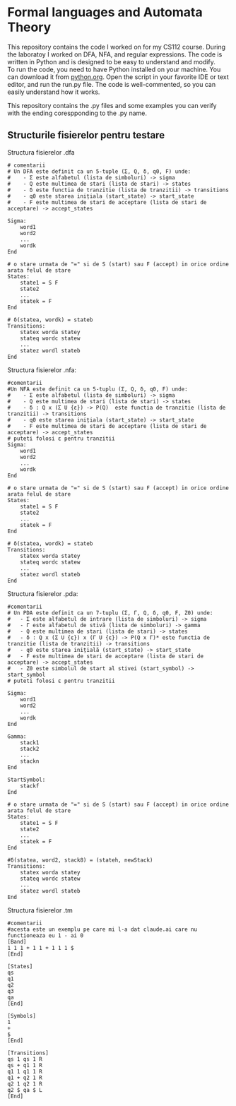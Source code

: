 # Formal languages and Automata Theory
This repository contains the code I worked on for my CS112 course. During the laboratoy I worked on DFA, NFA, and regular expressions. The code is written in Python and is designed to be easy to understand and modify.
<br>
To run the code, you need to have Python installed on your machine. You can download it from [python.org](https://www.python.org/downloads/).
Open the script in your favorite IDE or text editor, and run the run.py file. The code is well-commented, so you can easily understand how it works.

This repository contains the .py files and some examples you can verify with the ending corespponding to the .py name.

## Structurile fisierelor pentru testare
Structura fisierelor .dfa
```
# comentarii
# Un DFA este definit ca un 5-tuple (Σ, Q, δ, q0, F) unde:
#    - Σ este alfabetul (lista de simboluri) -> sigma
#    - Q este multimea de stari (lista de stari) -> states
#    - δ este functia de tranzitie (lista de tranzitii) -> transitions
#    - q0 este starea inițiala (start_state) -> start_state
#    - F este multimea de stari de acceptare (lista de stari de acceptare) -> accept_states

Sigma:
    word1
    word2
    ...
    wordk
End

# o stare urmata de "=" si de S (start) sau F (accept) in orice ordine arata felul de stare
States:
    state1 = S F
    state2 
    ...
    statek = F
End

# δ(statea, wordk) = stateb
Transitions:
    statex worda statey
    stateq wordc statew
    ...
    statez wordl stateb
End
```

Structura fisierelor .nfa:
```
#comentarii
#Un NFA este definit ca un 5-tuplu (Σ, Q, δ, q0, F) unde:
#    - Σ este alfabetul (lista de simboluri) -> sigma
#    - Q este multimea de stari (lista de stari) -> states
#    - δ : Q x (Σ U {ε}) -> P(Q)  este functia de tranzitie (lista de tranzitii) -> transitions
#    - q0 este starea inițiala (start_state) -> start_state
#    - F este multimea de stari de acceptare (lista de stari de acceptare) -> accept_states
# puteti folosi ε pentru tranzitii
Sigma:
    word1
    word2
    ...
    wordk
End

# o stare urmata de "=" si de S (start) sau F (accept) in orice ordine arata felul de stare
States:
    state1 = S F
    state2 
    ...
    statek = F
End

# δ(statea, wordk) = stateb
Transitions:
    statex worda statey
    stateq wordc statew
    ...
    statez wordl stateb
End

```

Structura fisierelor .pda:

```
#comentarii
# Un PDA este definit ca un 7-tuplu (Σ, Γ, Q, δ, q0, F, Z0) unde:
#   - Σ este alfabetul de intrare (lista de simboluri) -> sigma
#   - Γ este alfabetul de stivă (lista de simboluri) -> gamma
#   - Q este multimea de stari (lista de stari) -> states
#   - δ : Q x (Σ U {ε}) x (Γ U {ε}) -> P(Q x Γ)* este functia de tranzitie (lista de tranzitii) -> transitions
#   - q0 este starea inițială (start_state) -> start_state
#   - F este multimea de stari de acceptare (lista de stari de acceptare) -> accept_states
#   - Z0 este simbolul de start al stivei (start_symbol) -> start_symbol
# puteti folosi ε pentru tranzitii

Sigma:
    word1
    word2
    ...
    wordk
End

Gamma:
    stack1
    stack2
    ...
    stackn
End

StartSymbol:
    stackf
End

# o stare urmata de "=" si de S (start) sau F (accept) in orice ordine arata felul de stare
States:
    state1 = S F
    state2 
    ...
    statek = F
End

#δ(statea, word2, stack8) = (stateh, newStack)
Transitions:
    statex worda statey
    stateq wordc statew
    ...
    statez wordl stateb
End

```

Structura fisierelor .tm
```
#comentarii
#acesta este un exemplu pe care mi l-a dat claude.ai care nu functioneaza eu 1 - ai 0
[Band]
1 1 1 + 1 1 + 1 1 1 $
[End]

[States]
qs
q1
q2
q3
qa
[End]

[Symbols]
1
+
$
[End]

[Transitions]
qs 1 qs 1 R
qs + q1 1 R
q1 1 q1 1 R
q1 + q2 1 R
q2 1 q2 1 R
q2 $ qa $ L
[End]
```
